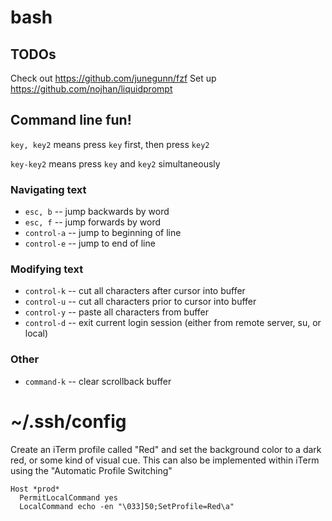 # bash

## TODOs
Check out https://github.com/junegunn/fzf
Set up https://github.com/nojhan/liquidprompt

## Command line fun!

`key, key2` means press `key` first, then press `key2`

`key-key2` means press `key` and `key2` simultaneously

### Navigating text
* `esc, b` -- jump backwards by word
* `esc, f` -- jump forwards by word
* `control-a` -- jump to beginning of line
* `control-e` -- jump to end of line

### Modifying text
* `control-k` -- cut all characters after cursor into buffer
* `control-u` -- cut all characters prior to cursor into buffer
* `control-y` -- paste all characters from buffer
* `control-d` -- exit current login session (either from remote server, su, or local)

### Other
* `command-k` -- clear scrollback buffer

# ~/.ssh/config

Create an iTerm profile called "Red" and set the background color to a dark red, or some kind of visual cue. This can also be implemented within iTerm using the "Automatic Profile Switching" 
```
Host *prod*
  PermitLocalCommand yes
  LocalCommand echo -en "\033]50;SetProfile=Red\a"
```
